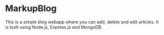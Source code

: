 # MarkupBlog
This is a simple blog webapp where you can add, delete and edit articles. It is built using Node.js, Express.js and MongoDB.
